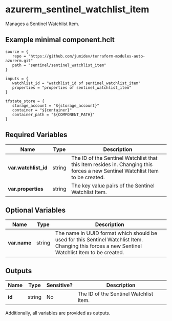 # azurerm_sentinel_watchlist_item

Manages a Sentinel Watchlist Item.

## Example minimal component.hclt

```hcl
source = {
   repo = "https://github.com/jumidev/terraform-modules-auto-azurerm.git" 
   path = "sentinel/sentinel_watchlist_item" 
}

inputs = {
   watchlist_id = "watchlist_id of sentinel_watchlist_item" 
   properties = "properties of sentinel_watchlist_item" 
}

tfstate_store = {
   storage_account = "${storage_account}" 
   container = "${container}" 
   container_path = "${COMPONENT_PATH}" 
}

```

## Required Variables

| Name | Type |  Description |
| ---- | --------- |  ----------- |
| **var.watchlist_id** | string |  The ID of the Sentinel Watchlist that this Item resides in. Changing this forces a new Sentinel Watchlist Item to be created. | 
| **var.properties** | string |  The key value pairs of the Sentinel Watchlist Item. | 

## Optional Variables

| Name | Type |  Description |
| ---- | --------- |  ----------- |
| **var.name** | string |  The name in UUID format which should be used for this Sentinel Watchlist Item. Changing this forces a new Sentinel Watchlist Item to be created. | 



## Outputs

| Name | Type | Sensitive? | Description |
| ---- | ---- | --------- | --------- |
| **id** | string | No  | The ID of the Sentinel Watchlist Item. | 

Additionally, all variables are provided as outputs.
